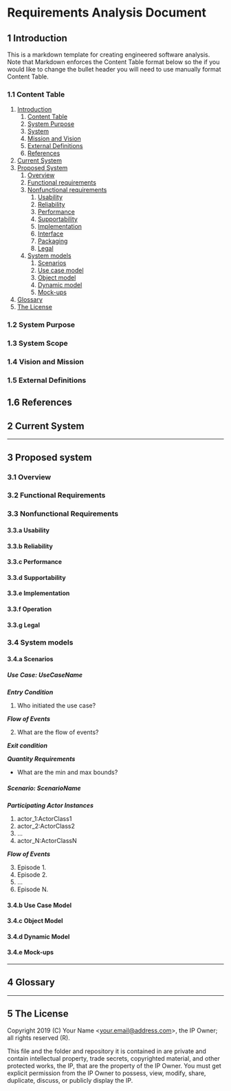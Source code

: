 # Requirements Analysis Document

## 1 Introduction

This is a markdown template for creating engineered software analysis. Note that Markdown enforces the Content Table format below so the if you would like to change the bullet header you will need to use manually format Content Table.

### 1.1 Content Table

1. [Introduction](#1-introduction)
    1. [Content Table](#11-content-table)
    2. [System Purpose](#12-system-purpose)
    3. [System](#13-system-scope)
    4. [Mission and Vision](#14-mission-and-vision)
    5. [External Definitions](#15-external-definitions)
    6. [References](#16-references)
2. [Current System](#2-current-system)
3. [Proposed System](#3-proposed-system)
    1. [Overview](#)
    2. [Functional requirements](#32-functional-requirements)
    3. [Nonfunctional requirements](#33-nonfunctional-requirements)
        1. [Usability](#33a-usability)
        2. [Reliability](#33b-reliability)
        3. [Performance](#33c-performance)
        4. [Supportability](#33d-supportability)
        5. [Implementation](#33e-implementation)
        6. [Interface](#33f-interface)
        7. [Packaging](#33g-packaging)
        8. [Legal](#33h-legal)
    4. [System models](#4-system-models)
        1. [Scenarios](#41-scenarios)
        2. [Use case model](#42-use-case-models)
        3. [Object model](#42-object-models)
        4. [Dynamic model](#44-dynamic-models)
        5. [Mock-ups](#45-mock-ups)
4. [Glossary](#4-glossary)
5. [The License](#5-the-license)

### 1.2 System Purpose

### 1.3 System Scope

### 1.4 Vision and Mission

### 1.5 External Definitions

## 1.6 References

## 2 Current System

---

## 3 Proposed system

### 3.1 Overview

### 3.2 Functional Requirements

### 3.3 Nonfunctional Requirements

#### 3.3.a Usability

#### 3.3.b Reliability

#### 3.3.c Performance

#### 3.3.d Supportability

#### 3.3.e Implementation

#### 3.3.f Operation

#### 3.3.g Legal

### 3.4 System models

#### 3.4.a Scenarios

##### Use Case: UseCaseName

***Entry Condition***

1. Who initiated the use case?

***Flow of Events***

2. What are the flow of events?

***Exit condition***

***Quantity Requirements***

* What are the min and max bounds?

##### Scenario: ScenarioName

***Participating Actor Instances***

1. actor_1:ActorClass1
2. actor_2:ActorClass2
2. ...
2. actor_N:ActorClassN

***Flow of Events***

3. Episode 1.
4. Episode 2.
5. ...
6. Episode N.

#### 3.4.b Use Case Model

#### 3.4.c Object Model

#### 3.4.d Dynamic Model

#### 3.4.e Mock-ups

---

## 4 Glossary

---

## 5 The License

Copyright 2019 (C) Your Name <<your.email@address.com>>, the IP Owner; all rights reserved (R).

This file and the folder and repository it is contained in are private and contain intellectual property, trade secrets, copyrighted material, and other protected works, the IP, that are the property of the IP Owner. You must get explicit permission from the IP Owner to possess, view, modify, share, duplicate, discuss, or publicly display the IP.
